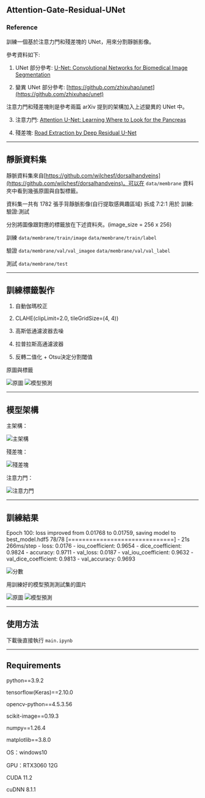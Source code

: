 ## Attention-Gate-Residual-UNet

### Reference

訓練一個基於注意力門和殘差塊的 UNet，用來分割靜脈影像。

參考資料如下:

1. UNet 部分參考: [U-Net: Convolutional Networks for Biomedical Image Segmentation](https://arxiv.org/abs/1505.04597)

2. 變異 UNet 部分參考: [https://github.com/zhixuhao/unet](https://github.com/zhixuhao/unet)

注意力門和殘差塊則是參考兩篇 arXiv 提到的架構加入上述變異的 UNet 中。

3. 注意力門: [Attention U-Net: Learning Where to Look for the Pancreas](https://arxiv.org/abs/1804.03999)

4. 殘差塊: [Road Extraction by Deep Residual U-Net](https://arxiv.org/abs/1711.10684)

---

## 靜脈資料集
靜脈資料集來自[https://github.com/wilchesf/dorsalhandveins](https://github.com/wilchesf/dorsalhandveins)。可以在 `data/membrane` 資料夾中看到幾張原圖與自製標籤。

資料集一共有 1782 張手背靜脈影像(自行提取感興趣區域) 拆成 7:2:1 用於 訓練:驗證:測試

分別將圖像跟對應的標籤放在下述資料夾。(image_size = 256 x 256)

訓練
`data/membrane/train/image`
`data/membrane/train/label`

驗證
`data/membrane/val/val_imagee`
`data/membrane/val/val_label`

測試
`data/membrane/test`

---

## 訓練標籤製作
1. 自動伽瑪校正
   
2. CLAHE(clipLimit=2.0, tileGridSize=(4, 4))
   
3. 高斯低通濾波器去噪
 
4. 拉普拉斯高通濾波器
   
5. 反轉二值化 + Otsu決定分割閾值


原圖與標籤


![原圖](data/membrane/train/image/3.png) ![模型預測](data/membrane/train/label/3.png)

---

## 模型架構
主架構：

![主架構](image/0.png)


殘差塊：

![殘差塊](image/1.png)


注意力門：

![注意力門](image/2.png)


---

## 訓練結果
Epoch 100: loss improved from 0.01768 to 0.01759, saving model to best_model.hdf5
78/78 [==============================] - 21s 266ms/step - loss: 0.0176 - iou_coefficient: 0.9654 - dice_coefficient: 0.9824 - accuracy: 0.9711 - val_loss: 0.0187 - val_iou_coefficient: 0.9632 - val_dice_coefficient: 0.9813 - val_accuracy: 0.9693


![分數](image/3.png)

用訓練好的模型預測測試集的圖片


![原圖](data/membrane/test/4.png) ![模型預測](data/membrane/test/4_predict.png)

---

## 使用方法
下載後直接執行 `main.ipynb` 

---

## Requirements
python==3.9.2

tensorflow(Keras)==2.10.0

opencv-python==4.5.3.56

scikit-image==0.19.3

numpy==1.26.4

matplotlib==3.8.0

OS：windows10

GPU：RTX3060 12G

CUDA 11.2

cuDNN 8.1.1

